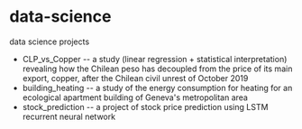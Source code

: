 # data-science
data science projects
- CLP_vs_Copper -- a study (linear regression + statistical interpretation) revealing how the Chilean peso has decoupled from the price of its main export, copper, after the Chilean civil unrest of October 2019
- building_heating -- a study of the energy consumption for heating for an ecological apartment building of Geneva's metropolitan area
- stock_prediction -- a project of stock price prediction using LSTM recurrent neural network
